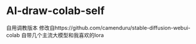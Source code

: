 # AI-draw-colab-self
自用调教版本
修改自https://github.com/camenduru/stable-diffusion-webui-colab 
自带几个主流大模型和我喜欢的lora
